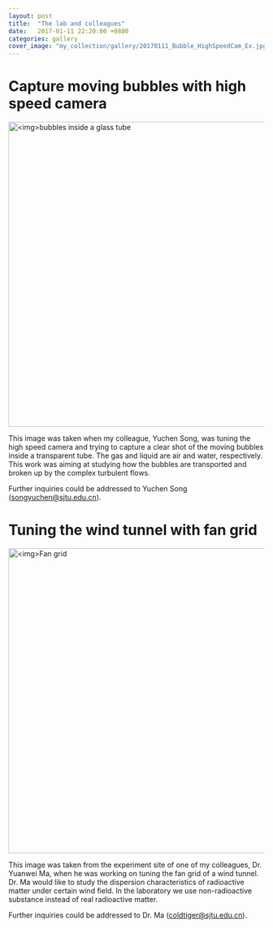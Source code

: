 ```yaml
---
layout: post
title:  "The lab and colleagues"
date:   2017-01-11 22:20:00 +0800
categories: gallery
cover_image: "my_collection/gallery/20170111_Bubble_HighSpeedCam_Ex.jpg"
---
```


# Capture moving bubbles with high speed camera

<p><img src="{{site.baseurl}}/my_collection/gallery/20170111_Bubble_HighSpeedCam_Ex.jpg" alt="<img>bubbles inside a glass tube" width="600px"></p>

This image was taken when my colleague, Yuchen Song, was tuning the high speed camera and trying to capture a clear shot of the moving bubbles inside a transparent tube. The gas and liquid are air and water, respectively. This work was aiming at studying how the bubbles are transported and broken up by the complex turbulent flows.

Further inquiries could be addressed to Yuchen Song \(<songyuchen@sjtu.edu.cn>\).

# Tuning the wind tunnel with fan grid

<p><img src="{{site.baseurl}}/my_collection/gallery/fan_grid/fan-grid-02-s.jpg" alt="<img>Fan grid" width="600px"></p>

This image was taken from the experiment site of one of my colleagues, Dr. Yuanwei Ma, when he was working on tuning the fan grid of a wind tunnel. Dr. Ma would like to study the dispersion characteristics of radioactive matter under certain wind field. In the laboratory we use non-radioactive substance instead of real radioactive matter.

Further inquiries could be addressed to Dr. Ma \(<coldtiger@sjtu.edu.cn>\).
